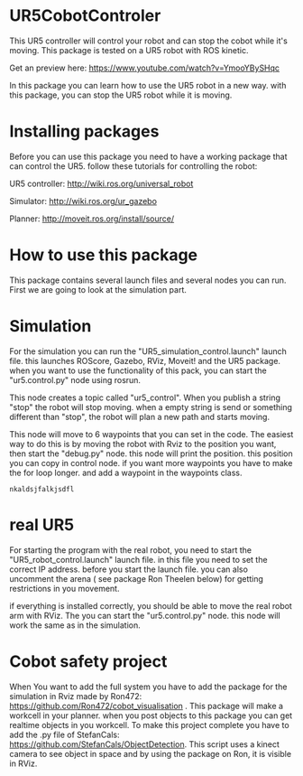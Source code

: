 # UR5CobotControler
This UR5 controller will control your robot and can stop the cobot while it's moving.
This package is tested on a UR5 robot with ROS kinetic.

Get an preview here: https://www.youtube.com/watch?v=YmooYBySHqc

In this package you can learn how to use the UR5 robot in a new way. with this package, you can stop the UR5 robot while it is moving.

# Installing packages
Before you can use this package you need to have a working package that can control the UR5.
follow these tutorials for controlling the robot:

UR5 controller:  http://wiki.ros.org/universal_robot

Simulator:      http://wiki.ros.org/ur_gazebo

Planner:        http://moveit.ros.org/install/source/

# How to use this package

This package contains several launch files and several nodes you can run. First we are going to look at the simulation part.

# Simulation
For the simulation you can run the "UR5_simulation_control.launch" launch file. this launches ROScore, Gazebo, RViz, Moveit! and the UR5 package. when you want to use the functionality of this pack, you can start the "ur5.control.py" node using rosrun. 

This node creates a topic called "ur5_control". When you publish a string "stop" the robot will stop moving. when a empty string is send or something different than "stop", the robot will plan a new path and starts moving. 

This node will move to 6 waypoints that you can set in the code. The easiest way to do this is by moving the robot with Rviz to the position you want, then start the "debug.py" node. this node will print the position. this position you can copy in control node.
if you want more waypoints you have to make the for loop longer. and add a waypoint in the waypoints class. 

```nkaldsjfalkjsdfl```

# real UR5
For starting the program with the real robot, you need to start the "UR5_robot_control.launch" launch file. in this file you need to set the correct IP address. before you start the launch file. you can also uncomment the arena ( see package Ron Theelen below) for getting restrictions in you movement. 

if everything is installed correctly, you should be able to move the real robot arm with RViz. The you can start the "ur5.control.py" node. this node will work the same as in the simulation.

# Cobot safety project
When You want to add the full system you have to add the package for the simulation in Rviz made by Ron472: https://github.com/Ron472/cobot_visualisation . This package will make a workcell in your planner. when you post objects to this package you can get realtime objects in you workcell.
To make this project complete you have to add the .py file of StefanCals: https://github.com/StefanCals/ObjectDetection. This script uses a kinect camera to see object in space and by using the package on Ron, it is visible in RViz. 
